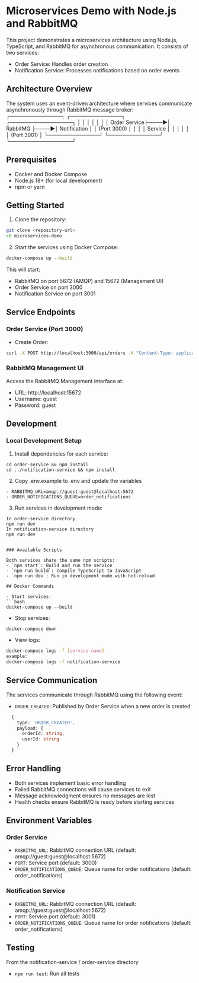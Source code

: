 # Microservices Demo with Node.js and RabbitMQ

This project demonstrates a microservices architecture using Node.js, TypeScript, and RabbitMQ for asynchronous communication. It consists of two services:
- Order Service: Handles order creation
- Notification Service: Processes notifications based on order events

## Architecture Overview

The system uses an event-driven architecture where services communicate asynchronously through RabbitMQ message broker: 
┌──────────────┐ ┌──────────────┐ ┌─────────────────┐
│ │ │ │ │ │
│ Order Service├────►│ RabbitMQ ├────►│ Notification │
│ (Port 3000) │ │ │ │ Service │
│ │ │ │ │ (Port 3001) │
└──────────────┘ └──────────────┘ └─────────────────┘


## Prerequisites

- Docker and Docker Compose
- Node.js 18+ (for local development)
- npm or yarn


## Getting Started

1. Clone the repository:
```bash
git clone <repository-url>
cd microservices-demo
```
2. Start the services using Docker Compose:
```bash
docker-compose up --build
```
This will start:
- RabbitMQ on port 5672 (AMQP) and 15672 (Management UI)
- Order Service on port 3000
- Notification Service on port 3001

## Service Endpoints

### Order Service (Port 3000)

- Create Order:
```bash
curl -X POST http://localhost:3000/api/orders -H "Content-Type: application/json" -d "{\"userId\": \"123\", \"items\": [{\"productId\": \"456\", \"quantity\": 1}]}"
```

### RabbitMQ Management UI

Access the RabbitMQ Management interface at:
- URL: http://localhost:15672
- Username: guest
- Password: guest

## Development

### Local Development Setup

1. Install dependencies for each service:
``` 
cd order-service && npm install
cd ../notification-service && npm install
```

2. Copy .env.example to .env and update the variables
```
- RABBITMQ_URL=amqp://guest:guest@localhost:5672
- ORDER_NOTIFICATIONS_QUEUE=order_notifications
```

3. Run services in development mode:
```
In order-service directory
npm run dev
In notification-service directory
npm run dev


### Available Scripts

Both services share the same npm scripts:
- `npm start`: Build and run the service
- `npm run build`: Compile TypeScript to JavaScript
- `npm run dev`: Run in development mode with hot-reload

## Docker Commands

- Start services:
```bash
docker-compose up --build
```

- Stop services:
```bash
docker-compose down
```
- View logs:
```bash
docker-compose logs -f [service-name]
example:
docker-compose logs -f notification-service
```


## Service Communication

The services communicate through RabbitMQ using the following event:

- `ORDER_CREATED`: Published by Order Service when a new order is created
```typescript
  {
    type: 'ORDER_CREATED',
    payload: {
      orderId: string,
      userId: string
    }
  }
  ``` 

## Error Handling

- Both services implement basic error handling
- Failed RabbitMQ connections will cause services to exit
- Message acknowledgment ensures no messages are lost
- Health checks ensure RabbitMQ is ready before starting services

## Environment Variables

### Order Service
- `RABBITMQ_URL`: RabbitMQ connection URL (default: amqp://guest:guest@localhost:5672)
- `PORT`: Service port (default: 3000)
- `ORDER_NOTIFICATIONS_QUEUE`: Queue name for order notifications (default: order_notifications)
### Notification Service
- `RABBITMQ_URL`: RabbitMQ connection URL (default: amqp://guest:guest@localhost:5672)
- `PORT`: Service port (default: 3001)
- `ORDER_NOTIFICATIONS_QUEUE`: Queue name for order notifications (default: order_notifications)

## Testing
From the notification-service / order-service directory
- `npm run test`: Run all tests



